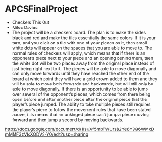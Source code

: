 # APCSFinalProject
- Checkers This Out
- Miles Davies
- The project will be a checkers board. The plan is to make the sides black and red and make the tiles essentially the same colors. If it is your turn, and you click on a tile with one of your pieces on it, then small white dots will appear on the spaces that you are able to move to. The normal rules of checkers will apply, which means that if there is an opponent’s piece next to your piece and an opening behind them, then the white dot will be two places away from the original place instead of just being right next to it. The pieces will be able to move diagonally and can only move forwards until they have reached the other end of the board at which point they will have a gold crown added to them and they will be able to move both forwards and backwards, but will still only be able to move diagonally. If there is an opportunity to be able to jump over several of the opponent’s pieces, which comes from there being open before and after another piece after the original piece that the player’s piece jumped. The ability to take multiple pieces still requires the player’s piece to follow the movement rules that have been stated above, this means that an unkinged piece can’t jump a piece moving forward and then jump a second by moving backwards.

https://docs.google.com/document/d/1IsOXf5mbFWUrsB2Ye8Y9Q6WMxDmMMF3zVIcXQDVS-Y0/edit?usp=sharing
